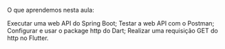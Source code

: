 
O que aprendemos nesta aula:

Executar uma web API do Spring Boot;
Testar a web API com o Postman;
Configurar e usar o package http do Dart;
Realizar uma requisição GET do http no Flutter.